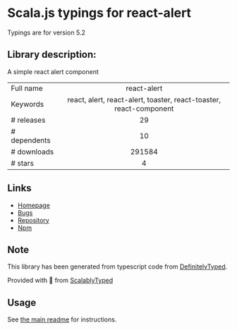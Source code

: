 
# Scala.js typings for react-alert

Typings are for version 5.2

## Library description:
A simple react alert component

|                    |                 |
| ------------------ | :-------------: |
| Full name          | react-alert |
| Keywords           | react, alert, react-alert, toaster, react-toaster, react-component |
| # releases         | 29 |
| # dependents       | 10 |
| # downloads        | 291584 |
| # stars            | 4 |

## Links
- [Homepage](https://github.com/schiehll/react-alert#readme)
- [Bugs](https://github.com/schiehll/react-alert/issues)
- [Repository](https://github.com/schiehll/react-alert)
- [Npm](https://www.npmjs.com/package/react-alert)
    


## Note
This library has been generated from typescript code from [DefinitelyTyped](https://definitelytyped.org).

Provided with :purple_heart: from [ScalablyTyped](https://github.com/oyvindberg/ScalablyTyped)

## Usage
See [the main readme](../../readme.md) for instructions.


